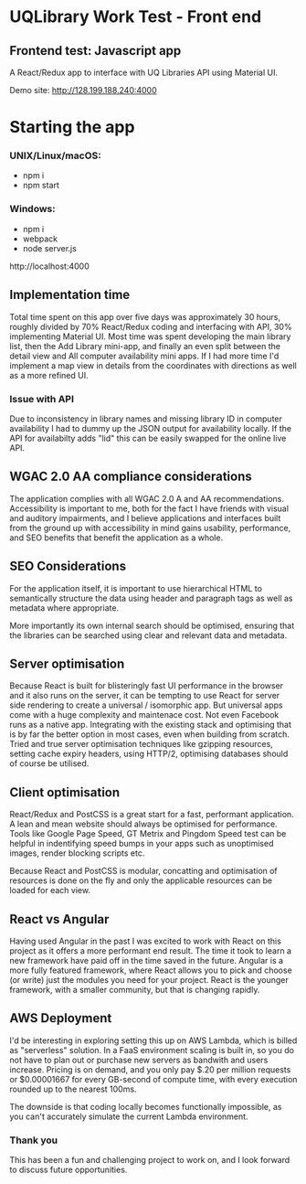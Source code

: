 # UQLibrary Work Test - Front end

## Frontend test: Javascript app

A React/Redux app to interface with UQ Libraries API using Material UI.

Demo site: http://128.199.188.240:4000


# Starting the app

### UNIX/Linux/macOS:
- npm i
- npm start

### Windows:

- npm i
- webpack
- node server.js

http://localhost:4000

## Implementation time

Total time spent on this app over five days was approximately 30 hours, roughly divided by 70% React/Redux coding and interfacing with API, 30% implementing Material UI. Most time was spent developing the main library list, then the Add Library mini-app, and finally an even split between the detail view and All computer availability mini apps. If I had more time I'd implement a map view in details from the coordinates with directions as well as a more refined UI.

### Issue with API

Due to inconsistency in library names and missing library ID in computer availability I had to dummy up the JSON output for availability locally. If the API for availabilty adds "lid" this can be easily swapped for the online live API.

## WGAC 2.0 AA compliance considerations

The application complies with all WGAC 2.0 A and AA recommendations. Accessibility is important to me, both for the fact I have friends with visual and auditory impairments, and I believe applications and interfaces built from the ground up with accessibility in mind gains usability, performance, and SEO benefits that benefit the application as a whole.

## SEO Considerations

For the application itself, it is important to use hierarchical HTML to semantically structure the data using header and paragraph tags as well as metadata where appropriate.

More importantly its own internal search should be optimised, ensuring that the libraries can be searched using clear and relevant data and metadata.

## Server optimisation

Because React is built for blisteringly fast UI performance in the browser and it also runs on the server, it can be tempting to use React for server side rendering to create a universal / isomorphic app. But universal apps come with a huge complexity and maintenace cost. Not even Facebook runs as a native app. Integrating with the existing stack and optimising that is by far the better option in most cases, even when building from scratch. Tried and true server optimisation techniques like gzipping resources, setting cache expiry headers, using HTTP/2, optimising databases should of course be utilised.

## Client optimisation

React/Redux and PostCSS is a great start for a fast, performant application. A lean and mean website should always be optimised for performance. Tools like Google Page Speed, GT Metrix and Pingdom Speed test can be helpful in indentifying speed bumps in your apps such as unoptimised images, render blocking scripts etc.

Because React and PostCSS is modular, concatting and optimisation of resources is done on the fly and only the applicable resources can be loaded for each view.

## React vs Angular

Having used Angular in the past I was excited to work with React on this project as it offers a more performant end result. The time it took to learn a new framework have paid off in the time saved in the future. Angular is a more fully featured framework, where React allows you to pick and choose (or write) just the modules you need for your project. React is the younger framework, with a smaller community, but that is changing rapidly.

## AWS Deployment

I'd be interesting in exploring setting this up on AWS Lambda, which is billed as "serverless" solution. In a FaaS environment scaling is built in, so you do not have to plan out or purchase new servers as bandwith and users increase. Pricing is on demand, and you only pay $.20 per million requests or $0.00001667 for every GB-second of compute time, with every execution rounded up to the nearest 100ms.

The downside is that coding locally becomes functionally impossible, as you can't accurately simulate the current Lambda environment.

### Thank you
This has been a fun and challenging project to work on, and I look forward to discuss future opportunities.
